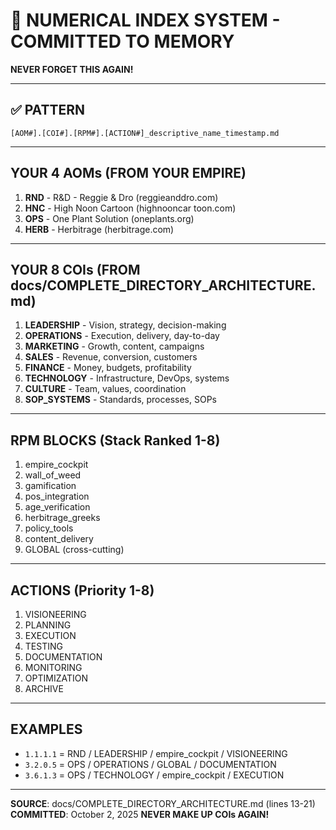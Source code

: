 # 🔢 NUMERICAL INDEX SYSTEM - COMMITTED TO MEMORY

**NEVER FORGET THIS AGAIN!**

---

## ✅ PATTERN

`[AOM#].[COI#].[RPM#].[ACTION#]_descriptive_name_timestamp.md`

---

## YOUR 4 AOMs (FROM YOUR EMPIRE)

1. **RND** - R&D - Reggie & Dro (reggieanddro.com)
2. **HNC** - High Noon Cartoon (highnooncar toon.com)
3. **OPS** - One Plant Solution (oneplants.org)
4. **HERB** - Herbitrage (herbitrage.com)

---

## YOUR 8 COIs (FROM docs/COMPLETE_DIRECTORY_ARCHITECTURE.md)

1. **LEADERSHIP** - Vision, strategy, decision-making
2. **OPERATIONS** - Execution, delivery, day-to-day
3. **MARKETING** - Growth, content, campaigns
4. **SALES** - Revenue, conversion, customers
5. **FINANCE** - Money, budgets, profitability
6. **TECHNOLOGY** - Infrastructure, DevOps, systems
7. **CULTURE** - Team, values, coordination
8. **SOP_SYSTEMS** - Standards, processes, SOPs

---

## RPM BLOCKS (Stack Ranked 1-8)

1. empire_cockpit
2. wall_of_weed
3. gamification
4. pos_integration
5. age_verification
6. herbitrage_greeks
7. policy_tools
8. content_delivery
0. GLOBAL (cross-cutting)

---

## ACTIONS (Priority 1-8)

1. VISIONEERING
2. PLANNING
3. EXECUTION
4. TESTING
5. DOCUMENTATION
6. MONITORING
7. OPTIMIZATION
8. ARCHIVE

---

## EXAMPLES

- `1.1.1.1` = RND / LEADERSHIP / empire_cockpit / VISIONEERING
- `3.2.0.5` = OPS / OPERATIONS / GLOBAL / DOCUMENTATION
- `3.6.1.3` = OPS / TECHNOLOGY / empire_cockpit / EXECUTION

---

**SOURCE**: docs/COMPLETE_DIRECTORY_ARCHITECTURE.md (lines 13-21)
**COMMITTED**: October 2, 2025
**NEVER MAKE UP COIs AGAIN!**

<!-- Optimized: 2025-10-02 -->

<!-- Last updated: 2025-10-02 -->
